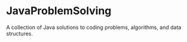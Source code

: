 # JavaProblemSolving
A collection of Java solutions to coding problems, algorithms, and data structures.
